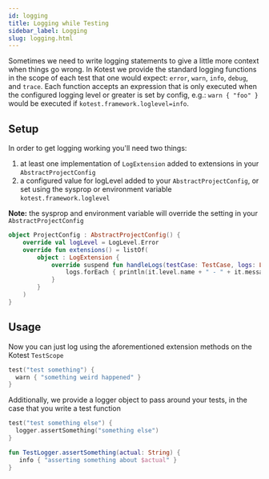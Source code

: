 ```yaml
---
id: logging
title: Logging while Testing
sidebar_label: Logging
slug: logging.html
---
```


Sometimes we need to write logging statements to give a little more context when things go wrong.
In Kotest we provide the standard logging functions in the scope of each test that one would expect: `error`, `warn`, `info`, `debug`, and `trace`.
Each function accepts an expression that is only executed when the configured logging level or greater is set by config, e.g.: `warn { "foo" }` would be executed if `kotest.framework.loglevel=info`.

## Setup

In order to get logging working you'll need two things:
1. at least one implementation of `LogExtension` added to extensions in your `AbstractProjectConfig`
2. a configured value for logLevel added to your `AbstractProjectConfig`, or set using the sysprop or environment variable `kotest.framework.loglevel`

**Note:** the sysprop and environment variable will override the setting in your `AbstractProjectConfig`

```kotlin
object ProjectConfig : AbstractProjectConfig() {
    override val logLevel = LogLevel.Error
    override fun extensions() = listOf(
        object : LogExtension {
            override suspend fun handleLogs(testCase: TestCase, logs: List<LogEntry>) {
                logs.forEach { println(it.level.name + " - " + it.message) }
            }
        }
    )
}
```

## Usage

Now you can just log using the aforementioned extension methods on the Kotest `TestScope`

```kotlin
test("test something") {
  warn { "something weird happened" }
}
```

Additionally, we provide a logger object to pass around your tests, in the case that you write a test function

```kotlin
test("test something else") {
  logger.assertSomething("something else")
}

fun TestLogger.assertSomething(actual: String) {
   info { "asserting something about $actual" }
}
```
